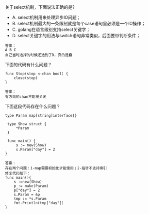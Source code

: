 关于select机制，下面说法正确的是?

- A. select机制用来处理异步IO问题；
- B. select机制最大的一条限制就是每个case语句里必须是一个IO操作；
- C. golang在语言级别支持select关键字；
- D. select关键字的用法与switch语句非常类似，后面要带判断条件；

```
答案：
A B C 
自己当时选择的时候还选到了D，真的是蠢
```



下面的代码有什么问题？

```
func Stop(stop <-chan bool) {
    close(stop)
}
```

```
答案：
有方向的chan不能被关闭
```



下面这段代码存在什么问题？

```
type Param map[string]interface{}
 
 type Show struct {
     *Param
 }
 
 func main() {
     s := new(Show)
     s.Param["day"] = 2
}
```

```
答案：
存在两个问题：1-map需要初始化才能使用；2-指针不支持索引
修复代码如下：
func main(){
    s :=new(Show)
    p := make(Param)
    p["day"] = 2
    s.Param = &p
    tmp := *s.Param
    fmt.Println(tmp["day"])
}
```









